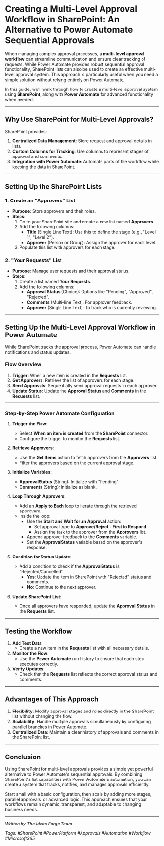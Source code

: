 # Creating a Multi-Level Approval Workflow in SharePoint: An Alternative to Power Automate Sequential Approvals

When managing complex approval processes, a **multi-level approval workflow** can streamline communication and ensure clear tracking of requests. While Power Automate provides robust sequential approval functionality, SharePoint lists can also be used to create an effective multi-level approval system. This approach is particularly useful when you need a simple solution without relying entirely on Power Automate.

In this guide, we'll walk through how to create a multi-level approval system using **SharePoint**, along with **Power Automate** for advanced functionality when needed.

---

## Why Use SharePoint for Multi-Level Approvals?

SharePoint provides:
1. **Centralized Data Management**: Store request and approval details in lists.
2. **Custom Columns for Tracking**: Use columns to represent stages of approval and comments.
3. **Integration with Power Automate**: Automate parts of the workflow while keeping the data in SharePoint.

---

## Setting Up the SharePoint Lists

### 1. **Create an "Approvers" List**
   - **Purpose**: Store approvers and their roles.
   - **Steps**:
     1. Go to your SharePoint site and create a new list named **Approvers**.
     2. Add the following columns:
        - **Title** (Single Line Text): Use this to define the stage (e.g., "Level 1", "Level 2").
        - **Approver** (Person or Group): Assign the approver for each level.
     3. Populate this list with approvers for each stage.

### 2. **"Your Requests" List**
   - **Purpose**: Manage user requests and their approval status.
   - **Steps**:
     1. Create a list named **Your Requests**.
     2. Add the following columns:
        - **Approval Status** (Choice): Options like "Pending", "Approved", "Rejected".
        - **Comments** (Multi-line Text): For approver feedback.
        - **Approver** (Single Line Text): To track who is currently reviewing.

---

## Setting Up the Multi-Level Approval Workflow in Power Automate

While SharePoint tracks the approval process, Power Automate can handle notifications and status updates.

### **Flow Overview**

1. **Trigger**: When a new item is created in the **Requests** list.
2. **Get Approvers**: Retrieve the list of approvers for each stage.
3. **Send Approvals**: Sequentially send approval requests to each approver.
4. **Update Status**: Update the **Approval Status** and **Comments** in the **Requests** list.

---

### Step-by-Step Power Automate Configuration

1. **Trigger the Flow**:
   - Select **When an item is created** from the **SharePoint** connector.
   - Configure the trigger to monitor the **Requests** list.

2. **Retrieve Approvers**:
   - Use the **Get Items** action to fetch approvers from the **Approvers** list.
   - Filter the approvers based on the current approval stage.

3. **Initialize Variables**:
   - **ApprovalStatus** (String): Initialize with "Pending".
   - **Comments** (String): Initialize as blank.

4. **Loop Through Approvers**:
   - Add an **Apply to Each** loop to iterate through the retrieved approvers.
   - Inside the loop:
     - Use the **Start and Wait for an Approval** action:
       - Set approval type to **Approve/Reject - First to Respond**.
       - Assign the task to the approver from the **Approvers** list.
     - Append approver feedback to the **Comments** variable.
     - Set the **ApprovalStatus** variable based on the approver's response.

5. **Condition for Status Update**:
   - Add a condition to check if the **ApprovalStatus** is "Rejected/Cancelled".
     - **Yes**: Update the item in SharePoint with "Rejected" status and comments.
     - **No**: Continue to the next approver.

6. **Update SharePoint List**:
   - Once all approvers have responded, update the **Approval Status** in the **Requests** list.

---

## Testing the Workflow

1. **Add Test Data**:
   - Create a new item in the **Requests** list with all necessary details.
2. **Monitor the Flow**:
   - Use the **Power Automate** run history to ensure that each step executes correctly.
3. **Verify Updates**:
   - Check that the **Requests** list reflects the correct approval status and comments.

---

## Advantages of This Approach

1. **Flexibility**: Modify approval stages and roles directly in the SharePoint list without changing the flow.
2. **Scalability**: Handle multiple approvals simultaneously by configuring parallel branches in Power Automate.
3. **Centralized Data**: Maintain a clear history of approvals and comments in the SharePoint list.

---

## Conclusion

Using SharePoint for multi-level approvals provides a simple yet powerful alternative to Power Automate's sequential approvals. By combining SharePoint's list capabilities with Power Automate's automation, you can create a system that tracks, notifies, and manages approvals efficiently.

Start small with a basic configuration, then scale by adding more stages, parallel approvals, or advanced logic. This approach ensures that your workflows remain dynamic, transparent, and adaptable to changing business needs.

---

*Written by The Ideas Forge Team*

*Tags: #SharePoint #PowerPlatform #Approvals #Automation #Workflow #Microsoft365*
